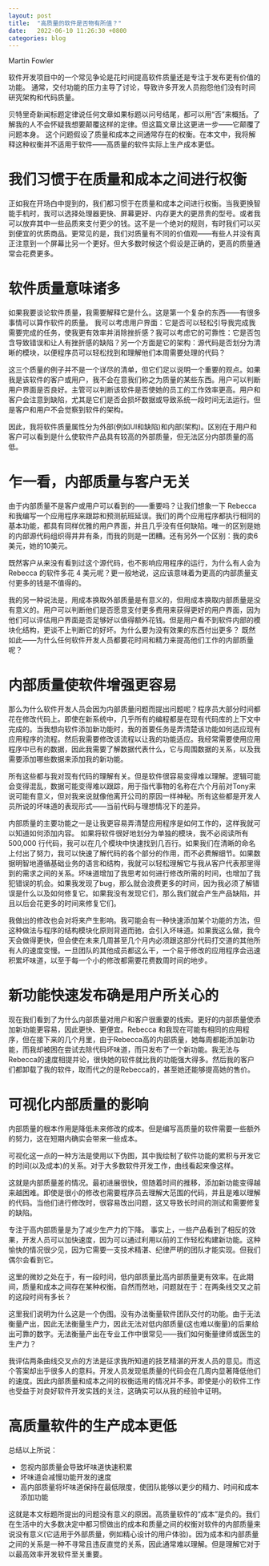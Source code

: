 ```yaml
---
layout: post
title:  "高质量的软件是否物有所值？"
date:   2022-06-10 11:26:30 +0800
categories: blog
---
```


Martin Fowler

软件开发项目中的一个常见争论是花时间提高软件质量还是专注于发布更有价值的功能。 通常，交付功能的压力主导了讨论，导致许多开发人员抱怨他们没有时间研究架构和代码质量。

贝特里奇新闻标题定律说任何文章如果标题以问号结尾，都可以用“否”来概括。了解我的人不会怀疑我想要颠覆这样的定律。但这篇文章比这更进一步——它颠覆了问题本身。 这个问题假设了质量和成本之间通常存在的权衡。在本文中，我将解释这种权衡并不适用于软件——高质量的软件实际上生产成本更低。

# 我们习惯于在质量和成本之间进行权衡
正如我在开场白中提到的，我们都习惯于在质量和成本之间进行权衡。当我更换智能手机时，我可以选择处理器更快、屏幕更好、内存更大的更昂贵的型号。或者我可以放弃其中一些品质来支付更少的钱。这不是一个绝对的规则，有时我们可以买到便宜的优质商品。更常见的是，我们对质量有不同的价值观——有些人并没有真正注意到一个屏幕比另一个更好。但大多数时候这个假设是正确的，更高的质量通常会花费更多。

# 软件质量意味诸多
如果我要谈论软件质量，我需要解释它是什么。这是第一个复杂的东西——有很多事情可以算作软件的质量。 我可以考虑用户界面：它是否可以轻松引导我完成我需要完成的任务，使我更有效率并消除挫折感？我可以考虑它的可靠性：它是否包含导致错误和让人有挫折感的缺陷？另一个方面是它的架构：源代码是否划分为清晰的模块，以便程序员可以轻松找到和理解他们本周需要处理的代码？

这三个质量的例子并不是一个详尽的清单，但它们足以说明一个重要的观点。如果我是该软件的客户或用户，我不会在意我们称之为质量的某些东西。用户可以判断用户界面是否良好。主管可以判断该软件是否使她的员工的工作效率更高。用户和客户会注意到缺陷，尤其是它们是否会损坏数据或导致系统一段时间无法运行。但是客户和用户不会觉察到软件的架构。

因此，我将软件质量属性分为外部(例如UI和缺陷)和内部(架构)。区别在于用户和客户可以看到是什么使软件产品具有较高的外部质量，但无法区分内部质量的高低。

# 乍一看，内部质量与客户无关
由于内部质量不是客户或用户可以看到的——重要吗？让我们想象一下 Rebecca 和我编写一个应用程序来跟踪和预测航班延误。我们的两个应用程序都执行相同的基本功能，都具有同样优雅的用户界面，并且几乎没有任何缺陷。唯一的区别是她的内部源代码组织得井井有条，而我的则是一团糟。还有另外一个区别：我的卖6美元，她的10美元。

既然客户从来没有看到过这个源代码，也不影响应用程序的运行，为什么有人会为 Rebecca 的软件多花 4 美元呢？更一般地说，这应该意味着为更高的内部质量支付更多的钱是不值得的。

我的另一种说法是，用成本换取外部质量是有意义的，但用成本换取内部质量是没有意义的。用户可以判断他们是否愿意支付更多费用来获得更好的用户界面，因为他们可以评估用户界面是否足够好以值得额外花钱。但是用户看不到软件内部的模块化结构，更谈不上判断它的好坏。为什么要为没有效果的东西付出更多？ 既然如此——为什么任何软件开发人员都要花时间和精力来提高他们工作的内部质量呢？

# 内部质量使软件增强更容易
那么为什么软件开发人员会因为内部质量问题而提出问题呢？程序员大部分时间都花在修改代码上。即使在新系统中，几乎所有的编程都是在现有代码库的上下文中完成的。当我想向软件添加新功能时，我的首要任务是弄清楚该功能如何适应现有应用程序的流程。然后我需要修改该流程以让我的功能适应。我经常需要使用应用程序中已有的数据，因此我需要了解数据代表什么，它与周围数据的关系，以及我需要添加哪些数据来添加我的新功能。

所有这些都与我对现有代码的理解有关。但是软件很容易变得难以理解。逻辑可能会变得混乱，数据可能变得难以跟踪，用于指代事物的名称在六个月前对Tony来说可能有意义，但对我来说就像他离开公司的原因一样神秘。所有这些都是开发人员所说的坏味道的表现形式——当前代码与理想情况下的差异。

内部质量的主要功能之一是让我更容易弄清楚应用程序是如何工作的，这样我就可以知道如何添加内容。 如果将软件很好地划分为单独的模块，我不必阅读所有 500,000 行代码，我可以在几个模块中快速找到几百行。如果我们在清晰的命名上付出了努力，我可以快速了解代码的各个部分的作用，而不必费解细节。如果数据明智地遵循基础业务的语言和结构，我就可以轻松理解它与我从客户代表那里得到的需求之间的关系。坏味道增加了我思考如何进行修改所需的时间，也增加了我犯错误的机会。如果我发现了bug，那么就会浪费更多的时间，因为我必须了解错误是什么以及如何修复它。如果我没有发现它们，那么我们就会产生产品缺陷，并且以后会花更多的时间来修复它们。

我做出的修改也会对将来产生影响。我可能会有一种快速添加某个功能的方法，但这种做法与程序的结构模块化原则背道而驰，会引入坏味道。如果我这么做，我今天会做得更快，但会使在未来几周甚至几个月内必须跟这部分代码打交道的其他所有人的速度变慢。一旦团队的其他成员都这么干，一个易于修改的应用程序会迅速积累坏味道，以至于每一个小的修改都需要花费数周时间的地步。

# 新功能快速发布确是用户所关心的
现在我们看到了为什么内部质量对用户和客户很重要的线索。更好的内部质量使添加新功能更容易，因此更快、更便宜。Rebecca 和我现在可能有相同的应用程序，但在接下来的几个月里，由于Rebecca高的内部质量，她每周都能添加新功能，而我却被困在尝试去除代码坏味道，而只发布了一个新功能。我无法与Rebecca的速度相提并论，很快她的软件就比我的功能强大得多。然后我的客户们都卸载了我的软件，取而代之的是Rebecca的，甚至她还能够提高她的售价。

# 可视化内部质量的影响
内部质量的根本作用是降低未来修改的成本。但是编写高质量的软件需要一些额外的努力，这在短期内确实会带来一些成本。

可视化这一点的一种方法是使用以下伪图，其中我绘制了软件功能的累积与开发它的时间(以及成本)的关系。对于大多数软件开发工作，曲线看起来像这样。


这就是内部质量差的情况。最初进展很快，但随着时间的推移，添加新功能变得越来越困难。即使是很小的修改也需要程序员去理解大范围的代码，并且是难以理解的代码。当他们进行修改时，很容易改出问题，这又导致长时间的测试和需要修复的缺陷。

专注于高内部质量是为了减少生产力的下降。 事实上，一些产品看到了相反的效果，开发人员可以加快速度，因为可以通过利用以前的工作轻松构建新功能。这种愉快的情况很少见，因为它需要一支技术精湛、纪律严明的团队才能实现。但我们偶尔会看到它。


这里的微妙之处在于，有一段时间，低内部质量比高内部质量更有效率。在此期间，质量和成本之间存在某种权衡。自然而然地，问题就在于：在两条线交叉之前的这段时间有多长？

这里我们说明为什么这是一个伪图。没有办法衡量软件团队交付的功能。由于无法衡量产出，因此无法衡量生产力，因此无法对低内部质量(这也难以衡量)的后果给出可靠的数字。无法衡量产出在专业工作中很常见——我们如何衡量律师或医生的生产力？

我评估两条曲线交叉点的方法是征求我所知道的技艺精湛的开发人员的意见。而这个答案却出乎很多人的意料。开发人员发现低质量的代码会在几周内显著降低他们的速度。因此内部质量和成本之间的权衡适用的情况并不多。即使是小的软件工作也受益于对良好软件开发实践的关注，这确实可以从我的经验中证明。

# 高质量软件的生产成本更低
总结以上所说：
- 忽视内部质量会导致坏味道快速积累
- 坏味道会减慢功能开发的速度
- 高内部质量将坏味道保持在最低限度，使团队能够以更少的精力、时间和成本添加功能

这就是本文标题所提出的问题没有意义的原因。高质量软件的“成本”是负的。我们在生活中的大多数决定中都习惯做出的成本和质量之间的权衡对软件的内部质量来说没有意义(它适用于外部质量，例如精心设计的用户体验)。因为成本和内部质量之间的关系是一种不寻常且违反直觉的关系，因此通常难以理解。但是理解它对于以最高效率开发软件至关重要。
